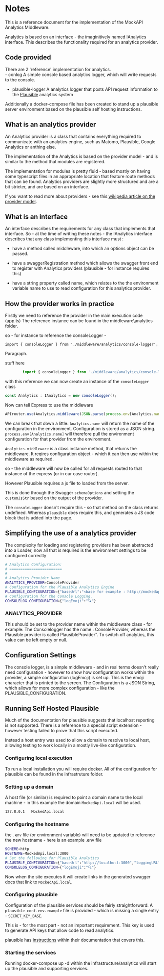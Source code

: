 # Notes
This is a reference document for the implementation of the MockAPI Analytics Middleware.

Analytics is based on an interface - the imaginitively named IAnalytics interface.
This describes the functionality required for an analytics provider.

## Code provided

There are 2 'reference' implementation for analytics.  
    - conlog
A simple console based analytics logger, which will write requests to the console.

- plausible-logger
A analytics logger that posts API request information to the [Plausible](https://plausible.io/) analytics system

Additionally a docker-compose file has been created to stand up a plausible server environment based on the plausible self hosting instructions.

## What is an analytics provider

An Analytics provider is a class that contains everything required to communicate with an analytics engine, such as Matomo, Plausible, Google Analytics or anthing else.

The implementation of the Analytics is based on the provider model - and is similar to the method that modules are registered.

The implementation for modules is pretty fluid - based mostly on having some typescript files in an appropriate location that feature route methods that can be found.  Analytics providers are slightly more structured and are a bit stricter, and are based on an interface.

If you want to read more about providers - see this [wikipedia article on the provider model](https://en.wikipedia.org/wiki/Provider_model).

## What is an interface

An interface describes the requirements for any class that implements that interface.  So - at the time of writing these notes - the IAnalytics interface describes that any class implementing this interface must :

- have a method called middleware, into which an options object can be passed.

- have a swaggerRegistration method which allows the swagger front end to register with Analytics providers (plausible - for instance requires this)

- have a string property called name, which relates to the the environment variable name to use to read configuration for this analytics provider.

## How the provider works in practice

Firstly we need to reference the provider in the main execution code (app.ts)  The reference instance can be found in the middleware\analytics folder.

so - for instance to reference the consoleLogger -

```javascript()
import { consoleLogger } from './middleware/analytics/console-logger';
```
Paragraph.

stuff here

```javascript
        import { consoleLogger } from './middleware/analytics/console-logger';
```

with this reference we can now create an instance of the `consoleLogger` class

```javascript
const Analytics : IAnalytics = new consoleLogger();
```

Now can tell Express to use the middleware

```javascript
APIrouter.use(Analytics.middleware(JSON.parse(process.env[Analytics.name])))
```

We can break that down a little.  `Analytics.name` will return the name of the configuration in the environment.  Configuration is stored as a JSON string.  
`process.env[Analytics.name]` will therefore pull the environment configuration for that provider from the environment.

`Analytics.middleware` is a class instance method, that returns the middleware. It reqires configuration object - which it can then use within the middleware as required.

so - the middleware will now be called for all requests routed to that instance of the express (or in our case router).

However Plausible requires a js file to loaded from the server.

This is done through the Swagger `schemaOptions` and setting the `customJsStr` based on the output of the provider.

The `consoleLogger` doesn't require this - so that method on the class returns undefined.  Whereas `plausible` does require this, and generates a JS code block that is added into the page.

## Simplifying the use of a analytics provider

The complexity for loading and registering providers has been abstracted into a Loader, now all that is required is the environment settings to be configured correctly

```bash
# Analytics Configuration:
# ========================
#
# Analytics Provider Name
ANALYTICS_PROVIDER=ConsoleProvider
# Configuration for the Plausible Analytics Engine
PLAUSIBLE_CONFIGURATION={"baseUrl":"<base for example : http://mockedapi.local:3000>","loggingURL": "<Address of the plausible server - for example : http://localhost:8000>"
# Configuration for the Console Logging.
CONSOLELOG_CONFIGURATION={"logEmoji":"🔍"}
```

### ANALYTICS_PROVIDER

This should be set to the provider name within the middleware class - for example: The Consolelogger has the name : ConsoleProvider, whereas the Plausible provider is called PlausibleProvider". To switch off analytics, this value can be left empty or null.

## Configuration Settings

The console logger, is a simple middleware - and in real terms doesn't really need configuration - however to show how configuration works within the provider, a simple configuration (logEmoji) is set up.  This is the emoji character that is printed to the screen.  The Configuration is a JSON String, which allows for more complex configuration - like the PLAUSIBLE_CONFIGURATION.

## Running Self Hosted Plausible

Much of the documentation for plausible suggests that localhost reporting is not supported.  There is a reference to a special script extension - however testing failed to prove that this script executed.

Instead a host entry was used to allow a domain to resolve to local host, allowing testing to work locally in a mostly live-like configuration.

### Configuring local execution

To run a local installation you will require docker.  All of the configuration for plausible can be found in the infrastruture folder.

### Setting up a domain

A host file (or similar) is required to point a domain name to the local machine - in this example the domain `MockedApi.local` will be used.

```bash
127.0.0.1   MockedApi.local
```

### Configuring the hostname

the `.env` file (or environment variable) will need to be updated to reference the new hostname - here is an example .env file

```bash
SCHEME=http
HOSTNAME=MockedApi.local:3000
# Set the following for Plausible Analytics
PLAUSIBLE_CONFIGURATION={"baseUrl":"http://localhost:3000","loggingURL": "http://localhost:8000"}
CONSOLELOG_CONFIGURATION={"logEmoji":"🔍"}
```

Now when the site executes it will create links in the generated swagger docs that link to `MockedApi.local`.

### Configuring plausible

Configuration of the plausible services should be fairly straightforward.  A `plausible-conf.env.example` file is provided - which is missing a single entry - `SECRET_KEY_BASE`.

This is - for the most part - not an important requirement.  This key is used to generate API keys that allow code to read analytics.

plausible has [instructions](https://plausible.io/docs/self-hosting#2-add-required-configuration) within their documentation that covers this.

### Starting the services

Running docker-compose up -d within the infrastructure/analytics will start up the plausible and supporting services.
